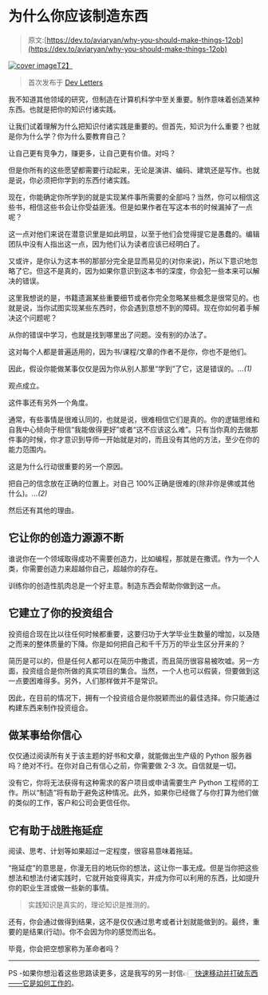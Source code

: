 # 为什么你应该制造东西

> 原文:[https://dev.to/aviaryan/why-you-should-make-things-12ob](https://dev.to/aviaryan/why-you-should-make-things-12ob)

[![cover image](../Images/f3a78657ebaacf0e5fabefbce3531690.png)T2】](https://res.cloudinary.com/practicaldev/image/fetch/s--kNMWTkaJ--/c_limit%2Cf_auto%2Cfl_progressive%2Cq_auto%2Cw_880/https://s3.us-east-2.amazonaws.com/devletters/covers/builder.jpeg)

> 首次发布于 [Dev Letters](https://devletters.com/letters/making-is-important/)

我不知道其他领域的研究，但制造在计算机科学中至关重要。制作意味着创造某种东西。也就是把你的知识付诸实践。

让我们试着理解为什么把知识付诸实践是重要的。但首先，知识为什么重要？也就是你为什么学？你为什么要教育自己？

让自己更有竞争力，赚更多，让自己更有价值。对吗？

但是你所有的这些愿望都需要行动起来，无论是演讲、编码、建筑还是写作。也就是说，你必须把你学到的东西付诸实践。

现在，你能确定你所学到的就是实现某件事所需要的全部吗？当然，你可以相信这些书，相信这些书会让你受益匪浅。但是如果作者在写这本书的时候漏掉了一点呢？

这一点对他们来说在潜意识里是如此明显，以至于他们会觉得提它是愚蠢的。编辑团队中没有人指出这一点，因为他们认为读者应该已经明白了。

又或许，是你认为这本书的那部分完全是显而易见的(对你来说)，所以下意识地忽略了它。但这不是真的，因为如果你意识到这本书的深度，你会犯一些本来可以解决的错误。

这里我想说的是，书籍遗漏某些重要细节或者你完全忽略某些概念是很常见的。也就是说，当你试图实现某些东西时，你会遇到意想不到的障碍。现在你如何着手解决这个问题呢？

从你的错误中学习，也就是找到哪里出了问题。没有别的办法了。

这对每个人都是普遍适用的，因为书/课程/文章的作者不是你，你也不是他们。

因此，假设你能做某事仅仅是因为你从别人那里“学到”了它，这是错误的。*...(1)*

观点成立。

这件事还有另外一个角度。

通常，有些事情是很难认同的，也就是说，很难相信它们是真的。你的逻辑思维和自我中心倾向于相信“我能做得更好”或者“这不应该这么难”。只有当你真的去做那件事的时候，你才意识到导师一开始就是对的，而且没有其他的方法，至少在你的能力范围内。

这是为什么行动很重要的另一个原因。

把自己的信念放在正确的位置上。对自己 100%正确是很难的(除非你是佛或其他什么)。*...(2)*

然后还有其他的理由。

## 它让你的创造力源源不断

谁说你在一个领域取得成功不需要创造力，比如编程，那就是在撒谎。作为一个人类，你需要创造力来超越你自己，超越你的存在。

训练你的创造性肌肉总是一个好主意。制造东西会帮助你做到这一点。

## 它建立了你的投资组合

投资组合现在比以往任何时候都重要，这要归功于大学毕业生数量的增加，以及随之而来的整体质量的下降。你是如何把自己和千千万万的毕业生区分开来的？

简历是可以的，但是任何人都可以在简历中撒谎，而且简历很容易被吹嘘。另一方面，投资组合是你所做的真实项目的集合。当然，一个人也可以假装，但要做到这一点要困难得多。另外，人们那样做并不是常识。

因此，在目前的情况下，拥有一个投资组合是你脱颖而出的最佳选择。你只能通过构建东西来制作投资组合。

## 做某事给你信心

仅仅通过阅读所有关于该主题的好书和文章，就能做出生产级的 Python 服务器吗？绝对不行。在你对自己有信心之前，你需要做 2-3 次。自信就是一切。

没有它，你将无法获得有这种需求的客户项目或申请需要生产 Python 工程师的工作。所以“制造”将有助于避免这种情况。此外，如果你已经做了与你打算为他们做的类似的工作，客户和公司会更信任你。

## [](#it-helps-beat-procrastination)它有助于战胜拖延症

阅读、思考、计划等如果超过一定程度，很容易意味着拖延。

“拖延症”的意思是，你漫无目的地玩你的想法，这让你一事无成。但是当你把这些想法和想法付诸实践时，它就开始变得真实，并成为你可以利用的东西，比如提升你的职业生涯或做一些新的事情。

> 实践知识是真实的，理论知识是推测的。

还有，你会通过做得到结果，这不是仅仅通过思考或者计划就能做到的。最终，重要的是结果(行动)。你不会因为你的感觉而出名。

毕竟，你会把空想家称为革命者吗？

* * *

PS -如果你想沿着这些思路读更多，这是我写的另一封信👉🏻[快速移动并打破东西——它是如何工作的](https://devletters.com/letters/move-fast-break-things/)。
